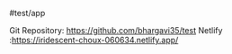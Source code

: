 #test/app

Git Repository: https://github.com/bhargavi35/test
Netlify :https://iridescent-choux-060634.netlify.app/
